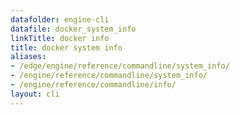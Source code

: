 ```yaml
---
datafolder: engine-cli
datafile: docker_system_info
linkTitle: docker info
title: docker system info
aliases:
- /edge/engine/reference/commandline/system_info/
- /engine/reference/commandline/system_info/
- /engine/reference/commandline/info/
layout: cli
---
```


<!--
This page is automatically generated from Docker's source code. If you want to
suggest a change to the text that appears here, open a ticket or pull request
in the source repository on GitHub:

https://github.com/docker/cli
-->
